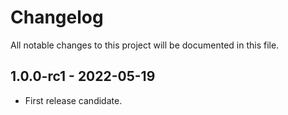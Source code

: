 # Changelog

All notable changes to this project will be documented in this file.

## 1.0.0-rc1 - 2022-05-19

- First release candidate.
